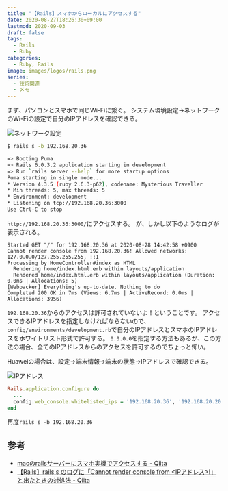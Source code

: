 ```yaml
---
title: "【Rails】スマホからローカルにアクセスする"
date: 2020-08-27T18:26:30+09:00
lastmod: 2020-09-03
draft: false
tags:
  - Rails
  - Ruby
categories:
  - Ruby, Rails
image: images/logos/rails.png
series:
  - 技術関連
  - メモ
---
```


まず、パソコンとスマホで同じWi-Fiに繋ぐ。
システム環境設定→ネットワークのWi-Fiの設定で自分のIPアドレスを確認できる。

![ネットワーク設定](/images/posts/2020/0827.png)

```sh
$ rails s -b 192.168.20.36

=> Booting Puma
=> Rails 6.0.3.2 application starting in development
=> Run `rails server --help` for more startup options
Puma starting in single mode...
* Version 4.3.5 (ruby 2.6.3-p62), codename: Mysterious Traveller
* Min threads: 5, max threads: 5
* Environment: development
* Listening on tcp://192.168.20.36:3000
Use Ctrl-C to stop
```

`http://192.168.20.36:3000/`にアクセスする。
が、しかし以下のようなログが表示される。

```
Started GET "/" for 192.168.20.36 at 2020-08-28 14:42:58 +0900
Cannot render console from 192.168.20.36! Allowed networks: 127.0.0.0/127.255.255.255, ::1
Processing by HomeController#index as HTML
  Rendering home/index.html.erb within layouts/application
  Rendered home/index.html.erb within layouts/application (Duration: 0.0ms | Allocations: 5)
[Webpacker] Everything's up-to-date. Nothing to do
Completed 200 OK in 7ms (Views: 6.7ms | ActiveRecord: 0.0ms | Allocations: 3956)
```

`192.168.20.36`からのアクセスは許可されていないよ！ということです。
アクセスできるIPアドレスを指定しなければならないので、`config/environments/development.rb`で自分のIPアドレスとスマホのIPアドレスをホワイトリスト形式で許可する。
`0.0.0.0`を指定する方法もあるが、この方法の場合、全てのIPアドレスからのアクセスを許可するのでちょっと怖い。

Huaweiの場合は、設定→端末情報→端末の状態→IPアドレスで確認できる。

![IPアドレス](/images/posts/2020/0827-2.png)

```rb:config/environments/development.rb
Rails.application.configure do
  ...
  config.web_console.whitelisted_ips = '192.168.20.36', '192.168.20.20'
end
```

再度`rails s -b 192.168.20.36`


## 参考

- [macのrailsサーバーにスマホ実機でアクセスする \- Qiita](https://qiita.com/takahi5/items/8e03f12bec7def84fc52)
- [【Rails】rails s のログに「Cannot render console from <IPアドレス>\!」と出たときの対処法 \- Qiita](https://qiita.com/terufumi1122/items/73da039e6fc90ee0a63f)
